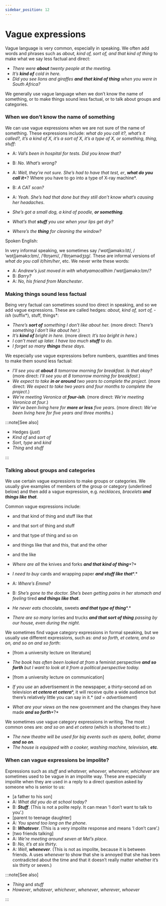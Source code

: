 ```yaml
---
sidebar_position: 12
---
```


# Vague expressions

Vague language is very common, especially in speaking. We often add words and phrases such as *about, kind of, sort of, and that kind of thing* to make what we say less factual and direct:

- *There were **about** twenty people at the meeting.*
- *It’s **kind of** cold in here.*
- *Did you see lions and giraffes **and*** ***that kind of thing** when you were in South Africa?*

We generally use vague language when we don’t know the name of something, or to make things sound less factual, or to talk about groups and categories.

### When we don’t know the name of something

We can use vague expressions when we are not sure of the name of something. These expressions include: *what do you call it?, what’s it called?, it’s a kind of X, it’s a sort of X, it’s a type of X, or something, thing, stuff*:

- A: *Val’s been in hospital for tests. Did you know that?*
- B: *No. What’s wrong?*
- A: *Well, they’re not sure. She’s had to have that test, er*, ***what do you call it****? Where you have to go into a type of X-ray machine*.
- B: *A CAT scan?*
- A: *Yeah. She’s had that done but they still don’t know what’s causing her headaches*.

- *She’s got a small dog, a kind of poodle, **or something**.*
- *What’s that **stuff** you use when your lips get dry?*
- *Where’s the **thing** for cleaning the window?*

Spoken English:

In very informal speaking, we sometimes say /ˈwɒtʃjəməkɔ:lɪt/, /ˈwɒtʃjəməkɔ:lɪm/, /ˈθɪŋəmi/, /ˈθɪŋəmədʒɪg/*.* These are informal versions of *what do you call it/him/her*, etc. We never write these words:

- A: *Andrew’s just moved in with whatyamacallhim* /ˈwɒtʃjəməkɔ:lɪm/*?*
- B: *Barry?*
- A: *No, his friend from Manchester*.

### Making things sound less factual

Being very factual can sometimes sound too direct in speaking, and so we add vague expressions. These are called hedges: *about, kind of, sort of, -ish* (suffix*), stuff, things*:

- *There’s **sort of** something I don’t like about her.* (more direct: *There’s something I don’t like about her*.)
- *It’s **kind of** bright in here.* (more direct: *It’s too bright in here*.)
- *I can’t meet up later. I have too much **stuff** to do.*
- *I forget so many **things** these days.*

We especially use vague expressions before numbers, quantities and times to make them sound less factual:

- *I’ll see you at **about** 8 tomorrow morning for breakfast. Is that okay?* (more direct: *I’ll see you at 8 tomorrow morning for breakfast*.)
- *We expect to take **in or around** two years to complete the project.* (more direct: *We expect to take two years and four months to complete the project*.)
- *We’re meeting Veronica at **four-ish**.* (more direct: *We’re meeting Veronica at four*.)
- *We’ve been living here for **more or less** five years.* (more direct: *We’ve been living here for five years and three months*.)

:::note[See also]

- Hedges (*just*)
- *Kind of* and *sort of*
- *Sort*, *type* and *kind*
- *Thing* and *stuff*

:::

### Talking about groups and categories

We use certain vague expressions to make groups or categories. We usually give examples of members of the group or category (underlined below) and then add a vague expression, e.g. *necklaces, bracelets* ***and things like that***.

Common vague expressions include:

- and that kind of thing and stuff like that
- and that sort of thing and stuff
- and that type of thing and so on
- and things like that and this, that and the other
- and the like

- *Where are all* the knives and forks ***and that kind of thing****?*
- *I need to buy* cards and wrapping paper ***and stuff like that****.*

- A: *Where’s Emma?*
- B: *She’s gone to the doctor. She’s been getting pains in her stomach and feeling* tired ***and things like that***.

- *He never eats* chocolate, sweets ***and that type of thing****.*
- *There are so many* lorries and trucks ***and that sort of thing*** *passing by our house, even during the night.*

We sometimes find vague category expressions in formal speaking, but we usually use different expressions, such as: *and so forth, et cetera, and so on, and so on and so forth*:

- \[from a university lecture on literature\]
- *The book has often been looked at from* a feminist perspective ***and so forth*** *but I want to look at it from a political perspective today.*

- \[from a university lecture on communication\]
- *If you use* an advertisement in the newspaper, a thirty-second ad on television ***et cetera et cetera****, it will receive quite a wide audience but there’s relatively little you can say in it.* (*ad* = *advertisement*)
- *What are your views on* the new government and the changes they have made ***and so forth****?*

We sometimes use vague category expressions in writing. The most common ones are: *and so on* and *et cetera* (which is shortened to *etc*.)

- *The new theatre will be used for big events such as opera, ballet, drama **and so on**.*
- *The house is equipped with a cooker, washing machine, television, **etc**.*

### When can vague expressions be impolite?

Expressions such as *stuff* and *whatever, whoever, whenever, whichever* are sometimes used to be vague in an impolite way. These are especially impolite when they are used in a reply to a direct question asked by someone who is senior to us:

- \[a father to his son\]
- A: *What did you do at school today?*
- B: ***Stuff***. (This is not a polite reply. It can mean ‘I don’t want to talk to you’.)
- \[parent to teenage daughter\]
- A: *You spend too long on the phone*.
- B: ***Whatever***. (This is a very impolite response and means ‘I don’t care’.)
- \[two friends talking\]
- A: *We’re meeting around seven at Mel’s place*.
- B: *No, it’s at six thirty*.
- A: *Well*, ***whenever***. (This is not as impolite, because it is between friends. A uses *whenever* to show that she is annoyed that she has been contradicted about the time and that it doesn’t really matter whether it’s six thirty or seven.)

:::note[See also]

- *Thing* and *stuff*
- *However*, *whatever*, *whichever*, *whenever*, *wherever*, *whoever*

:::
